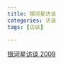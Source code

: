 ```yaml
---
title: 银河星访谈
categories: 访谈
tags: [访谈]

---
```


[银河星访谈 2009]( https://www.bilibili.com/video/BV18i4y187ui?p=4)